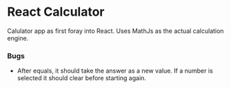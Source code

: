 # React Calculator
Calulator app as first foray into React. Uses MathJs as the actual calculation engine.

### Bugs
- After equals, it should take the answer as a new value. If a number is selected it should clear before starting again.

